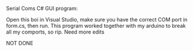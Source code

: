 Serial Coms C# GUI program:

Open this boi in Visual Studio, make sure you have the correct COM port in form.cs, then run. This program worked together with my arduino to break all my comports, so rip. Need more edits

NOT DONE
